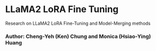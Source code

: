 # LLaMA2 LoRA Fine Tuning
Research on LLaMA2 LoRA Fine-Tuning and Model-Merging methods

### Author: Cheng-Yeh (Ken) Chung and Monica (Hsiao-Ying) Huang

